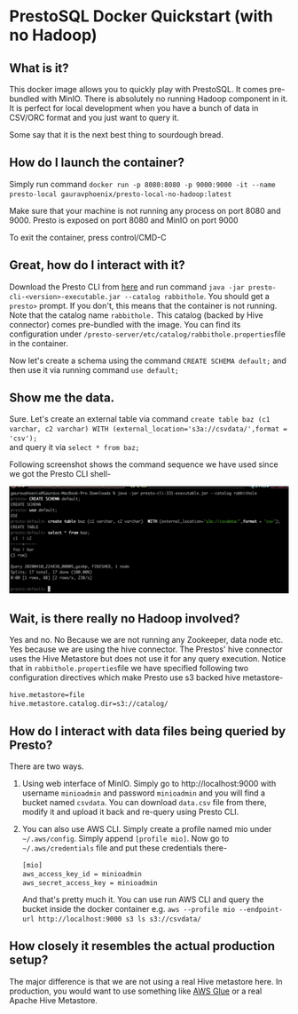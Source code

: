 

# PrestoSQL Docker Quickstart (with no Hadoop)  
  
## What is it?  
  
This docker image allows you to quickly play with PrestoSQL. It comes pre-bundled with MinIO. There is absolutely no running Hadoop component in it. It is perfect for local development when you have a bunch of data in CSV/ORC format and you just want to query it.  
  
Some say that it is the next best thing to sourdough bread.  
  
## How do I launch the container?  
Simply run command `docker run -p 8080:8080 -p 9000:9000 -it --name presto-local gauravphoenix/presto-local-no-hadoop:latest`  
  
Make sure that your machine is not running any process on port 8080 and 9000. Presto is exposed on port 8080 and MinIO on port 9000  

To exit the container, press control/CMD-C
  
## Great, how do I interact with it?  
Download the Presto CLI from [here](https://prestosql.io/docs/current/installation/cli.html) and run command `java -jar presto-cli-<version>-executable.jar --catalog rabbithole`. You should get a `presto>` prompt. If you don't, this means that the container is not running. Note that the catalog name `rabbithole.` This catalog (backed by Hive connector) comes pre-bundled with the image. You can find its configuration under `/presto-server/etc/catalog/rabbithole.properties`file in the container.  
  
Now let's create a schema using the command `CREATE SCHEMA default;` and then use it via running command `use default;`  
  
## Show me the data.  
Sure. Let's create an external table via command `create table baz (c1 varchar, c2 varchar) WITH (external_location='s3a://csvdata/',format = 'csv');`  
and query it via `select * from baz;`  

Following screenshot shows the command sequence we have used since we got the Presto CLI shell- 

![example shell](https://github.com/gauravphoenix/presto-local-no-hadoop/raw/master/shell.png)


  
## Wait, is there really no Hadoop involved?  
Yes and no. No Because we are not running any Zookeeper, data node etc. Yes because we are using the hive connector. The Prestos' hive connector uses the Hive Metastore but does not use it for any query execution. Notice that in `rabbithole.properties`file we have specified following two configuration directives which make Presto use s3 backed hive metastore-  
```  
hive.metastore=file  
hive.metastore.catalog.dir=s3://catalog/  
```  
  
## How do I interact with data files being queried by Presto?  
There are two ways.  
  
1) Using web interface of MinIO. Simply go to http://localhost:9000 with username `minioadmin` and password `minioadmin` and you will find a bucket named `csvdata`. You can download `data.csv` file from there, modify it and upload it back and re-query using Presto CLI.  
  
2) You can also use AWS CLI. Simply create a profile named mio under `~/.aws/config`. Simply append `[profile mio]`. Now go to `~/.aws/credentials` file and put these credentials there-  
	```  
	[mio]  
	aws_access_key_id = minioadmin  
	aws_secret_access_key = minioadmin  
	```  
	And that's pretty much it. You can use run AWS CLI and query the bucket inside the docker container e.g. `aws --profile mio --endpoint-url http://localhost:9000 s3 ls s3://csvdata/`  
  
  
## How closely it resembles the actual production setup?  
  
The major difference is that we are not using a real Hive metastore here. In production, you would want to use something like [AWS Glue](https://aws.amazon.com/glue/) or a real Apache Hive Metastore.
